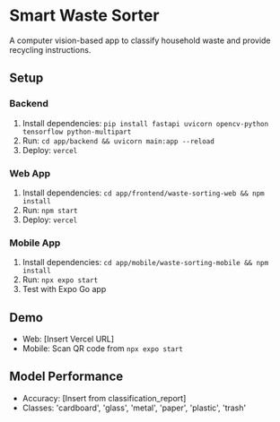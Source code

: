 # Smart Waste Sorter
A computer vision-based app to classify household waste and provide recycling instructions.

## Setup
### Backend
1. Install dependencies: `pip install fastapi uvicorn opencv-python tensorflow python-multipart`
2. Run: `cd app/backend && uvicorn main:app --reload`
3. Deploy: `vercel`

### Web App
1. Install dependencies: `cd app/frontend/waste-sorting-web && npm install`
2. Run: `npm start`
3. Deploy: `vercel`

### Mobile App
1. Install dependencies: `cd app/mobile/waste-sorting-mobile && npm install`
2. Run: `npx expo start`
3. Test with Expo Go app

## Demo
- Web: [Insert Vercel URL]
- Mobile: Scan QR code from `npx expo start`

## Model Performance
- Accuracy: [Insert from classification_report]
- Classes: 'cardboard', 'glass', 'metal', 'paper', 'plastic', 'trash'
